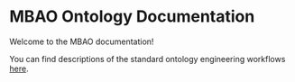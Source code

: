 # MBAO Ontology Documentation

[//]: # "This file is meant to be edited by the ontology maintainer."

Welcome to the MBAO documentation!

You can find descriptions of the standard ontology engineering workflows [here](odk-workflows/index.md).
